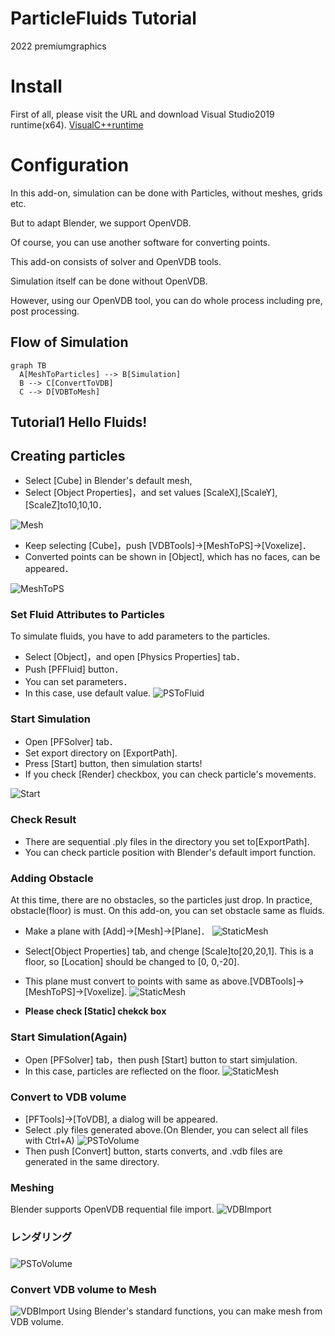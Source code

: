 # ParticleFluids Tutorial

2022 premiumgraphics

# Install
First of all, please visit the URL and download Visual Studio2019 runtime(x64).
[VisualC++runtime](https://docs.microsoft.com/ja-jp/cpp/windows/latest-supported-vc-redist?view=msvc-170
 "VisualC++runtime")


# Configuration

In this add-on, simulation can be done with Particles, without meshes, grids etc.

But to adapt Blender, we support OpenVDB.

Of course, you can use another software for converting points.

This add-on consists of solver and OpenVDB tools.

Simulation itself can be done without OpenVDB.

However, using our OpenVDB tool, you can do whole process including pre, post processing.


## Flow of Simulation

```mermaid
graph TB
  A[MeshToParticles] --> B[Simulation]
  B --> C[ConvertToVDB]
  C --> D[VDBToMesh]
```

## Tutorial1 Hello Fluids!

## Creating particles

- Select [Cube] in Blender's default mesh,
- Select [Object Properties]，and set values [ScaleX],[ScaleY],[ScaleZ]to10,10,10．


![Mesh](./images/Mesh.png) 

- Keep selecting [Cube]，push [VDBTools]->[MeshToPS]->[Voxelize]．
- Converted points can be shown in [Object], which has no faces, can be appeared．

![MeshToPS](./images/MeshToPS.png) 

### Set Fluid Attributes to Particles

To simulate fluids, you have to add parameters to the particles.

- Select [Object]，and open [Physics Properties] tab．
- Push [PFFluid] button．
- You can set parameters．
- In this case, use default value.
![PSToFluid](./images/Fluid.png) 


### Start Simulation

 - Open [PFSolver] tab．
 - Set export directory on [ExportPath].
 - Press [Start] button, then simulation starts!
 - If you check [Render] checkbox, you can check particle's movements.

![Start](./images/Start.png) 

### Check Result

 - There are sequential .ply files in the directory you set to[ExportPath].
 - You can check particle position with Blender's default import function.

### Adding Obstacle
At this time, there are no obstacles, so the particles just drop.
In practice, obstacle(floor) is must.
On this add-on, you can set obstacle same as fluids.

- Make a plane with [Add]->[Mesh]->[Plane]．
![StaticMesh](./images/StaticMesh.png) 

- Select[Object Properties] tab, and chenge [Scale]to[20,20,1].
This is a floor, so [Location] should be changed to [0, 0,-20].

- This plane must convert to points with same as above.[VDBTools]->[MeshToPS]->[Voxelize].
![StaticMesh](./images/StaticPS.png) 

- **Please check [Static] chekck box**

### Start Simulation(Again)
- Open [PFSolver] tab，then push [Start] button to start simjulation.
- In this case, particles are reflected on the floor.
![StaticMesh](./images/StaticEnd.png) 

### Convert to VDB volume

- [PFTools]->[ToVDB], a dialog will be appeared.
- Select .ply files generated above.(On Blender, you can select all files with Ctrl+A)
![PSToVolume](./images/PSToVolume.png) 
- Then push [Convert] button, starts converts, and .vdb files are generated in the same directory.

### Meshing
Blender supports OpenVDB requential file import.
![VDBImport](./images/VDBImport.png) 

### レンダリング


### 
![PSToVolume](./images/PSToVolume.png) 

### Convert VDB volume to Mesh
![VDBImport](./images/VDBImport.png) 
Using Blender's standard functions, you can make mesh from VDB volume.